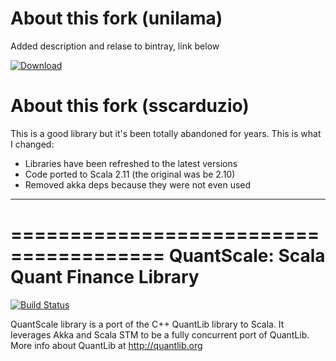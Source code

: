 # About this fork (unilama)

Added description and relase to bintray, link below

[ ![Download](https://api.bintray.com/packages/unilama/maven/quantscale/images/download.svg) ](https://bintray.com/unilama/maven/quantscale/_latestVersion)

# About this fork (sscarduzio)

This is a good library but it's been totally abandoned for years. This is what I changed:

* Libraries have been refreshed to the latest versions
* Code ported to Scala 2.11 (the original was be 2.10)
* Removed akka deps because they were not even used

---
=======================================
QuantScale: Scala Quant Finance Library
=======================================

[![Build Status](https://secure.travis-ci.org/choucrifahed/quantscale.png?branch=master)](http://travis-ci.org/choucrifahed/quantscale)

QuantScale library is a port of the C++ QuantLib library to Scala.
It leverages Akka and Scala STM to be a fully concurrent port of QuantLib.
More info about QuantLib at http://quantlib.org



